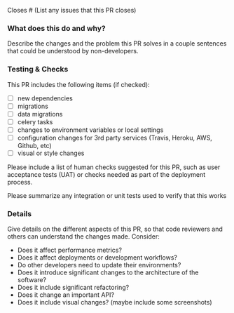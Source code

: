 Closes # (List any issues that this PR closes)

### What does this do and why?

Describe the changes and the problem this PR solves in a couple sentences that could be understood by non-developers.

### Testing & Checks

This PR includes the following items (if checked):
- [ ] new dependencies
- [ ] migrations
- [ ] data migrations
- [ ] celery tasks
- [ ] changes to environment variables or local settings
- [ ] configuration changes for 3rd party services (Travis, Heroku, AWS, Github, etc) 
- [ ] visual or style changes

Please include a list of human checks suggested for this PR, such as user acceptance tests (UAT) or checks needed as part of the deployment process.

Please summarize any integration or unit tests used to verify that this works

### Details

Give details on the different aspects of this PR, so that code reviewers and others can understand the changes made. Consider:

- Does it affect performance metrics?
- Does it affect deployments or development workflows?
- Do other developers need to update their environments?
- Does it introduce significant changes to the architecture of the software?
- Does it include significant refactoring?
- Does it change an important API?
- Does it include visual changes? (maybe include some screenshots)



